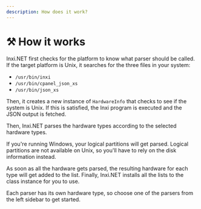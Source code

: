 ```yaml
---
description: How does it work?
---
```


# ⚒ How it works

Inxi.NET first checks for the platform to know what parser should be called. If the target platform is Unix, it searches for the three files in your system:

* `/usr/bin/inxi`
* `/usr/bin/cpanel_json_xs`
* `/usr/bin/json_xs`

Then, it creates a new instance of `HardwareInfo` that checks to see if the system is Unix. If this is satisfied, the Inxi program is executed and the JSON output is fetched.

Then, Inxi.NET parses the hardware types according to the selected hardware types.

If you're running Windows, your logical partitions will get parsed. Logical partitions are not available on Unix, so you'll have to rely on the disk information instead.

As soon as all the hardware gets parsed, the resulting hardware for each type will get added to the list. Finally, Inxi.NET installs all the lists to the class instance for you to use.

Each parser has its own hardware type, so choose one of the parsers from the left sidebar to get started.
